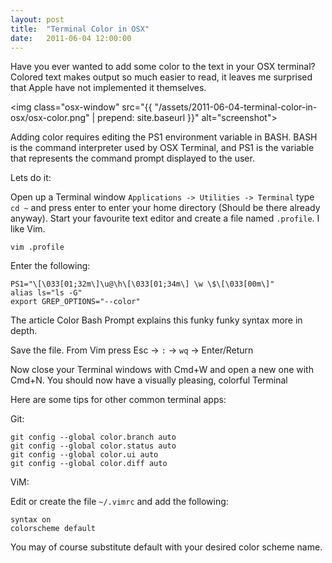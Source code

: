 ```yaml
---
layout: post
title:  "Terminal Color in OSX"
date:   2011-06-04 12:00:00
---
```


Have you ever wanted to add some color to the text in your OSX terminal? Colored text makes output
so much easier to read, it leaves me surprised that Apple have not implemented it themselves.

<img class="osx-window" src="{{ "/assets/2011-06-04-terminal-color-in-osx/osx-color.png" | prepend: site.baseurl }}" alt="screenshot">

Adding color requires editing the PS1 environment variable in BASH. BASH is the command interpreter
used by OSX Terminal, and PS1 is the variable that represents the command prompt displayed to the
user.

Lets do it:

Open up a Terminal window `Applications -> Utilities -> Terminal`
type `cd ~` and press enter to enter your home directory (Should be there already anyway).
Start your favourite text editor and create a file named `.profile`. I like Vim.

	vim .profile

Enter the following:

	PS1="\[\033[01;32m\]\u@\h\[\033[01;34m\] \w \$\[\033[00m\]"
	alias ls="ls -G"
	export GREP_OPTIONS="--color"

The article Color Bash Prompt explains this funky funky syntax more in depth.

Save the file. From Vim press Esc -> `:` -> `wq` -> Enter/Return

Now close your Terminal windows with Cmd+W and open a new one with Cmd+N. You should now have a
visually pleasing, colorful Terminal

Here are some tips for other common terminal apps:

Git:

	git config --global color.branch auto
	git config --global color.status auto
	git config --global color.ui auto
	git config --global color.diff auto

ViM:

Edit or create the file `~/.vimrc` and add the following:

	syntax on
	colorscheme default

You may of course substitute default with your desired color scheme name.
